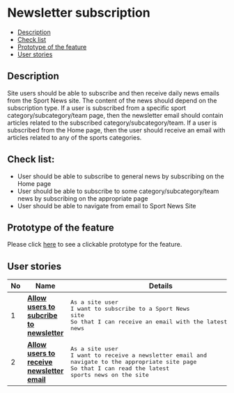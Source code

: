 # Newsletter subscription

- [Description](#description)
- [Check list](#check-list)
- [Prototype of the feature](#prototype-of-the-feature)
- [User stories](#user-stories)

## Description

Site users should be able to subscribe and then receive daily news emails from the Sport News site. The content of the news should depend on the subscription type. If a user is subscribed from a specific sport category/subcategory/team page, then the newsletter email should contain articles related to the subscribed category/subcategory/team. If a user is subscribed from the Home page, then the user should receive an email with articles related to any of the sports categories.

## Check list:

- User should be able to subscribe to general news by subscribing on the Home page
- User should be able to subscribe to some category/subcategory/team news by subscribing on the appropriate page
- User should be able to navigate from email to Sport News Site

## Prototype of the feature

  Please click [here](https://www.figma.com/proto/9TMDdhuvrYo8qNJh90uklV/Newsletter-Email?node-id=0%3A1&scaling=min-zoom) to see a clickable prototype for the feature.

## User stories

No           |      Name     |   Details
------------ | ------------- | -------------
1 |[**Allow users to subcribe to newsletter**](/products/sport_news_portal/web_application_features/newsletter_email/user_stories/newsletter_subscription)|<pre>As a site user<br>I want to subscribe to a Sport News site<br>So that I can receive an email with the latest sports news</pre>
2 |[**Allow users to receive newsletter email**](/products/sport_news_portal/web_application_features/newsletter_email/user_stories/send_newsletter_email)|<pre>As a site user<br>I want to receive a newsletter email and navigate to the appropriate site page<br>So that I can read the latest sports news on the site</pre>
